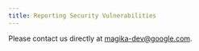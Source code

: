 ```yaml
---
title: Reporting Security Vulnerabilities
---
```


Please contact us directly at magika-dev@google.com.
